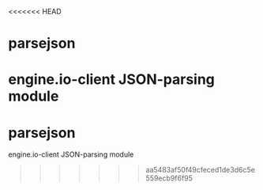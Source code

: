 <<<<<<< HEAD
# parsejson
engine.io-client JSON-parsing module
=======
# parsejson
engine.io-client JSON-parsing module
>>>>>>> aa5483af50f49cfeced1de3d6c5e559ecb9f6f95
